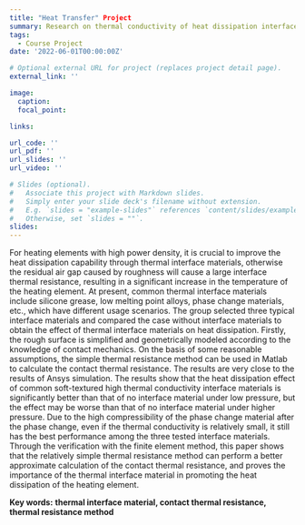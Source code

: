 ```yaml
---
title: "Heat Transfer" Project
summary: Research on thermal conductivity of heat dissipation interface materials.
tags:
  - Course Project
date: '2022-06-01T00:00:00Z'

# Optional external URL for project (replaces project detail page).
external_link: ''

image:
  caption: 
  focal_point: 

links:

url_code: ''
url_pdf: ''
url_slides: ''
url_video: ''

# Slides (optional).
#   Associate this project with Markdown slides.
#   Simply enter your slide deck's filename without extension.
#   E.g. `slides = "example-slides"` references `content/slides/example-slides.md`.
#   Otherwise, set `slides = ""`.
slides: 
---
```


For heating elements with high power density, it is crucial to improve the heat dissipation capability through thermal interface materials, otherwise the residual air gap caused by roughness will cause a large interface thermal resistance, resulting in a significant increase in the temperature of the heating element. At present, common thermal interface materials include silicone grease, low melting point alloys, phase change materials, etc., which have different usage scenarios. The group selected three typical interface materials and compared the case without interface materials to obtain the effect of thermal interface materials on heat dissipation. Firstly, the rough surface is simplified and geometrically modeled according to the knowledge of contact mechanics. On the basis of some reasonable assumptions, the simple thermal resistance method can be used in Matlab to calculate the contact thermal resistance. The results are very close to the results of Ansys simulation. The results show that the heat dissipation effect of common soft-textured high thermal conductivity interface materials is significantly better than that of no interface material under low pressure, but the effect may be worse than that of no interface material under higher pressure. Due to the high compressibility of the phase change material after the phase change, even if the thermal conductivity is relatively small, it still has the best performance among the three tested interface materials. Through the verification with the finite element method, this paper shows that the relatively simple thermal resistance method can perform a better approximate calculation of the contact thermal resistance, and proves the importance of the thermal interface material in promoting the heat dissipation of the heating element.

**Key words:** **thermal interface material, contact thermal resistance, thermal resistance method** 
